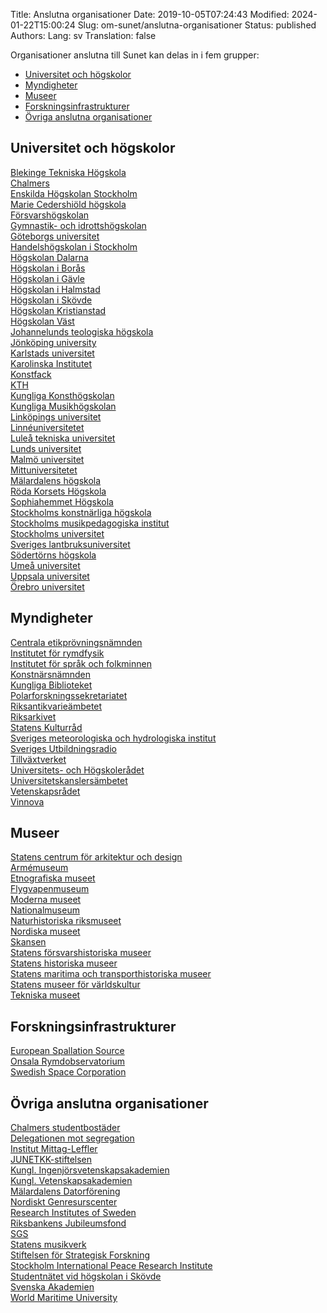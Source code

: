 Title: Anslutna organisationer
Date: 2019-10-05T07:24:43
Modified: 2024-01-22T15:00:24
Slug: om-sunet/anslutna-organisationer
Status: published
Authors: 
Lang: sv
Translation: false

Organisationer anslutna till Sunet kan delas in i fem grupper:


* [Universitet och högskolor](#universitet-och-hogskolor)
* [Myndigheter](#myndigheter)
* [Museer](#museer)
* [Forskningsinfrastrukturer](#forskningsinfrastrukturer)
* [Övriga anslutna organisationer](#ovriga-anslutna-organisationer)


## <a name="universitet-och-hogskolor"></a>Universitet och högskolor

[Blekinge Tekniska Högskola](http://www.bth.se/)  
[Chalmers](http://www.chalmers.se/)  
[Enskilda Högskolan Stockholm](http://www.ehs.se)    
[Marie Cedershiöld högskola](https://www.mchs.se/)  
[Försvarshögskolan](http://www.fhs.se/)  
[Gymnastik- och idrottshögskolan](http://www.gih.se/)  
[Göteborgs universitet](http://www.gu.se/)  
[Handelshögskolan i Stockholm](http://www.hhs.se/sv/)  
[Högskolan Dalarna](http://www.du.se/)  
[Högskolan i Borås](http://www.hb.se/)  
[Högskolan i Gävle](http://www.hig.se/)  
[Högskolan i Halmstad](http://www.hh.se/)   
[Högskolan i Skövde](http://www.his.se/)  
[Högskolan Kristianstad](http://www.hkr.se/)   
[Högskolan Väst](http://www.hv.se/)   
[Johannelunds teologiska högskola](http://www.johannelund.nu/)  
[Jönköping university](http://www.ju.se)  
[Karlstads universitet](http://www.kau.se/)  
[Karolinska Institutet](http://www.ki.se/)  
[Konstfack](https://www.konstfack.se/)  
[KTH](https://www.kth.se/)  
[Kungliga Konsthögskolan](http://www.kkh.se/)  
[Kungliga Musikhögskolan](http://www.kmh.se/)  
[Linköpings universitet](http://www.liu.se/)  
[Linnéuniversitetet](http://lnu.se/)  
[Luleå tekniska universitet](http://www.ltu.se/)  
[Lunds universitet](http://www.lu.se/)  
[Malmö universitet](http://www.mau.se/)  
[Mittuniversitetet](http://www.miun.se/)  
[Mälardalens högskola](http://www.mdh.se/)  
[Röda Korsets Högskola](http://www.rkh.se/)  
[Sophiahemmet Högskola](http://www.sophiahemmethogskola.se/)  
[Stockholms konstnärliga högskola](http://www.uniarts.se/)  
[Stockholms musikpedagogiska institut](http://www.smi.se/)  
[Stockholms universitet](http://www.su.se/)  
[Sveriges lantbruksuniversitet](http://www.slu.se/)  
[Södertörns högskola](http://www.sh.se/)  
[Umeå universitet](http://www.umu.se/)  
[Uppsala universitet](http://www.uu.se/)  
[Örebro universitet](https://www.oru.se/)


## <a name="myndigheter"></a>Myndigheter


[Centrala etikprövningsnämnden](http://www.epn.se/centrala-etikproevningsnaemnden/om-naemnden)  
[Institutet för rymdfysik](http://www.irf.se/)  
[Institutet för språk och folkminnen](http://www.sofi.se/)  
[Konstnärsnämnden](http://www.konstnarsnamnden.se)  
[Kungliga Biblioteket](http://www.kb.se/)  
[Polarforskningssekretariatet](http://polar.se)  
[Riksantikvarieämbetet](http://www.raa.se/)  
[Riksarkivet](http://riksarkivet.se/)  
[Statens Kulturråd](http://www.kur.se)  
[Sveriges meteorologiska och hydrologiska institut](http://www.smhi.se)  
[Sveriges Utbildningsradio](http://www.ur.se/)  
[Tillväxtverket](http://www.tillvaxtverket.se/)  
[Universitets- och Högskolerådet](http://www.uhr.se/)  
[Universitetskanslersämbetet](http://www.uka.se/)  
[Vetenskapsrådet](http://www.vr.se)  
[Vinnova](https://www.vinnova.se/)


## <a name="museer"></a>Museer


[Statens centrum för arkitektur och design](http://www.arkdes.se)  
[Armémuseum](http://www.sfhm.se/verksamhet/armemuseum/)   
[Etnografiska museet](http://www.varldskulturmuseerna.se/etnografiskamuseet/)  
[Flygvapenmuseum](http://www.sfhm.se/verksamhet/flygvapenmuseum/)  
[Moderna museet](http://www.modernamuseet.se/)  
[Nationalmuseum](http://www.nationalmuseum.se/)  
[Naturhistoriska riksmuseet](http://www.nrm.se/)   
[Nordiska museet](http://www.nordiskamuseet.se/)  
[Skansen](http://www.skansen.se/sv)  
[Statens försvarshistoriska museer](http://www.sfhm.se/)  
[Statens historiska museer](http://www.shm.se/)  
[Statens maritima och transporthistoriska museer](https://www.smtm.se/)  
[Statens museer för världskultur](http://www.smvk.se/)  
[Tekniska museet](http://www.tekniskamuseet.se/)


## <a name="forskningsinfrastrukturer"></a>Forskningsinfrastrukturer


[European Spallation Source](https://europeanspallationsource.se/)  
[Onsala Rymdobservatorium](http://www.chalmers.se/sv/forskningsinfrastruktur/oso/)  
[Swedish Space Corporation](http://www.sscspace.com/)


## <a name="ovriga-anslutna-organisationer"></a>Övriga anslutna organisationer


[Chalmers studentbostäder](http://www.chalmersstudentbostader.se/ "Chalmers studenthem (länk till annan webbplats)")  
[Delegationen mot segregation](http://www.delmos.se)  
[Institut Mittag-Leffler](http://www.mittag-leffler.se/)  
[JUNET](https://www.junet.se/student/ "JUNET")[KK-stiftelsen](http://www.kks.se/)  
[Kungl. Ingenjörsvetenskapsakademien](http://www.iva.se/)  
[Kungl. Vetenskapsakademien](http://www.kva.se)   
 [Mälardalens Datorförening](http://www.mdfnet.se/ "Mälardalens datorförening (länk till annan webbplats)")  
 [Nordiskt Genresurscenter](http://www.nordgen.org)  
 [Research Institutes of Sweden](https://www.ri.se/)  
 [Riksbankens Jubileumsfond](http://www.rj.se)  
 [SGS](https://sgs.se/ "SGS/GSIX (länk till annan webbplats)")  
 [Statens musikverk](http://musikverket.se)  
[Stiftelsen för Strategisk Forskning](http://www.stratresearch.se/)  
[Stockholm International Peace Research Institute](http://www.sipri.org/)  
[Studentnätet vid högskolan i Skövde](http://www.studentnatet.se/ "Studentnätet Skövde högskola (länk till annan webbplats)")  
[Svenska Akademien](http://www.svenskaakademien.se)  
[World Maritime University](http://www.wmu.se/)


